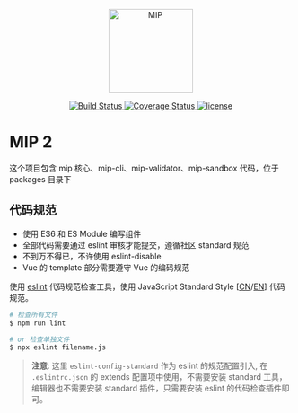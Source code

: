 <p align='center'>
    <a href="https://www.mipengine.org/">
        <img width="150" src="https://www.mipengine.org/static/img/mip_logo_3b722d7.png" title='MIP' alt='MIP'>
    </a>
</p>
<p align='center'>
    <a href='https://travis-ci.org/mipengine/mip2'>
        <img src='https://travis-ci.org/mipengine/mip2.svg?branch=master' title='Build Status' alt='Build Status'>
    </a>
    <a href='https://coveralls.io/github/mipengine/mip2'>
        <img src='https://coveralls.io/repos/github/mipengine/mip2/badge.svg?branch=master' title='Coverage Status' alt='Coverage Status' />
    </a>
	<a href='https://opensource.org/licenses/MIT'>
		<img src='https://img.shields.io/github/license/mipengine/mip2.svg'  title='license' alt='license'>
	</a>
</p>

# MIP 2

这个项目包含 mip 核心、mip-cli、mip-validator、mip-sandbox 代码，位于 packages 目录下

## 代码规范

- 使用 ES6 和 ES Module 编写组件
- 全部代码需要通过 eslint 审核才能提交，遵循社区 standard 规范
- 不到万不得已，不许使用 eslint-disable
- Vue 的 template 部分需要遵守 Vue 的编码规范

使用 [eslint](https://eslint.org/) 代码规范检查工具，使用 JavaScript Standard Style [[CN](https://standardjs.com/rules-zhcn.html)/[EN](https://standardjs.com/rules-en.html)] 代码规范。

```sh
# 检查所有文件
$ npm run lint

# or 检查单独文件
$ npx eslint filename.js
```

> **注意**: 这里 `eslint-config-standard` 作为 eslint 的规范配置引入, 在 `.eslintrc.json` 的 extends 配置项中使用，不需要安装 standard 工具，编辑器也不需要安装 standard 插件，只需要安装 eslint 的代码检查插件即可。

